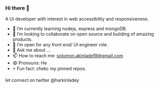 ### Hi there 👋
A UI developer with interest in web accessibility and responsiveness.

- 🌱 I’m currently learning nodejs, express and mongoDB.
- 👯 I’m looking to collaborate on open source and building of amazing products.
- 🤔 I’m open for any front end/ UI engineer role.
- 💬 Ask me about ...
- 📫 How to reach me: solomon.akinlade19@gmail.com
- 😄 Pronouns: He
- ⚡ Fun fact: chekc my pinned repos.

let connect on twitter @harkinladey
<!--
**solyakin/solyakin** is a ✨ _special_ ✨ repository because its `README.md` (this file) appears on your GitHub profile.

Here are some ideas to get you started:

- 🔭 I’m currently working on ...
- 🌱 I’m currently learning ...
- 👯 I’m looking to collaborate on ...
- 🤔 I’m looking for help with ...
- 💬 Ask me about ...
- 📫 How to reach me: ...
- 😄 Pronouns: ...
- ⚡ Fun fact: ...
-->
